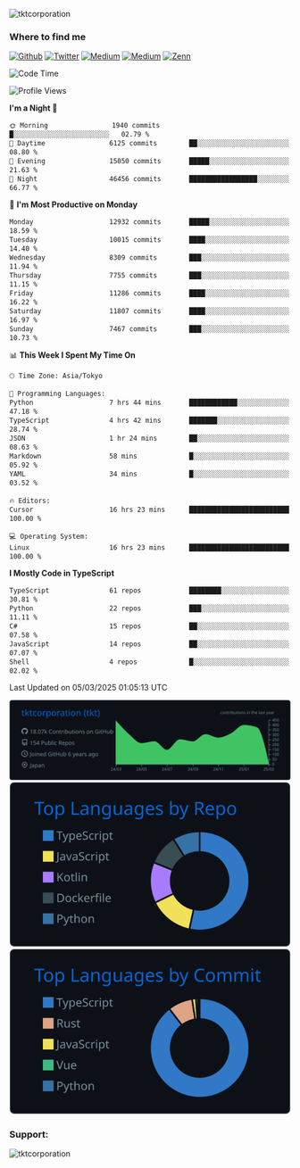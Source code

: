 <p align="left"> <img src="https://komarev.com/ghpvc/?username=tktcorporation&label=Profile%20views&color=0e75b6&style=flat" alt="tktcorporation" /> </p>

<h3>Where to find me</h3>
<p>
<a href="https://github.com/tktcorporation" target="_blank"><img alt="Github" src="https://img.shields.io/badge/GitHub-%2312100E.svg?&style=for-the-badge&logo=Github&logoColor=white" /></a>
<a href="https://twitter.com/tktcorporation" target="_blank"><img alt="Twitter" src="https://img.shields.io/badge/twitter-%231DA1F2.svg?&style=for-the-badge&logo=twitter&logoColor=white" /></a>
<a href="https://www.linkedin.com/in/tktcorporation" target="_blank"><img alt="Medium" src="https://img.shields.io/badge/linkdin-0a66c2.svg?&style=for-the-badge&logo=linkedin&logoColor=white" /></a>
<a href="https://qiita.com/tktcorporation" target="_blank"><img alt="Medium" src="https://img.shields.io/badge/qiita-55C500.svg?&style=for-the-badge&logo=qiita&logoColor=white" /></a>
<a href="https://zenn.dev/tktcorporation" target="_blank"><img alt="Zenn" src="https://img.shields.io/badge/Zenn-3EA8FF.svg?&style=for-the-badge&logo=Zenn&logoColor=white" /></a>
</p>
  
<!--START_SECTION:waka-->
![Code Time](http://img.shields.io/badge/Code%20Time-2%2C193%20hrs%2055%20mins-blue)

![Profile Views](http://img.shields.io/badge/Profile%20Views-23-blue)

**I'm a Night 🦉** 

```text
🌞 Morning                1940 commits        █░░░░░░░░░░░░░░░░░░░░░░░░   02.79 % 
🌆 Daytime                6125 commits        ██░░░░░░░░░░░░░░░░░░░░░░░   08.80 % 
🌃 Evening                15050 commits       █████░░░░░░░░░░░░░░░░░░░░   21.63 % 
🌙 Night                  46456 commits       █████████████████░░░░░░░░   66.77 % 
```
📅 **I'm Most Productive on Monday** 

```text
Monday                   12932 commits       █████░░░░░░░░░░░░░░░░░░░░   18.59 % 
Tuesday                  10015 commits       ████░░░░░░░░░░░░░░░░░░░░░   14.40 % 
Wednesday                8309 commits        ███░░░░░░░░░░░░░░░░░░░░░░   11.94 % 
Thursday                 7755 commits        ███░░░░░░░░░░░░░░░░░░░░░░   11.15 % 
Friday                   11286 commits       ████░░░░░░░░░░░░░░░░░░░░░   16.22 % 
Saturday                 11807 commits       ████░░░░░░░░░░░░░░░░░░░░░   16.97 % 
Sunday                   7467 commits        ███░░░░░░░░░░░░░░░░░░░░░░   10.73 % 
```


📊 **This Week I Spent My Time On** 

```text
🕑︎ Time Zone: Asia/Tokyo

💬 Programming Languages: 
Python                   7 hrs 44 mins       ████████████░░░░░░░░░░░░░   47.18 % 
TypeScript               4 hrs 42 mins       ███████░░░░░░░░░░░░░░░░░░   28.74 % 
JSON                     1 hr 24 mins        ██░░░░░░░░░░░░░░░░░░░░░░░   08.63 % 
Markdown                 58 mins             █░░░░░░░░░░░░░░░░░░░░░░░░   05.92 % 
YAML                     34 mins             █░░░░░░░░░░░░░░░░░░░░░░░░   03.52 % 

🔥 Editors: 
Cursor                   16 hrs 23 mins      █████████████████████████   100.00 % 

💻 Operating System: 
Linux                    16 hrs 23 mins      █████████████████████████   100.00 % 
```

**I Mostly Code in TypeScript** 

```text
TypeScript               61 repos            ████████░░░░░░░░░░░░░░░░░   30.81 % 
Python                   22 repos            ███░░░░░░░░░░░░░░░░░░░░░░   11.11 % 
C#                       15 repos            ██░░░░░░░░░░░░░░░░░░░░░░░   07.58 % 
JavaScript               14 repos            ██░░░░░░░░░░░░░░░░░░░░░░░   07.07 % 
Shell                    4 repos             █░░░░░░░░░░░░░░░░░░░░░░░░   02.02 % 
```




 Last Updated on 05/03/2025 01:05:13 UTC
<!--END_SECTION:waka-->

[![](https://raw.githubusercontent.com/tktcorporation/tktcorporation/master/profile-summary-card-output/github_dark/0-profile-details.svg)](https://github.com/vn7n24fzkq/github-profile-summary-cards)
[![](https://raw.githubusercontent.com/tktcorporation/tktcorporation/master/profile-summary-card-output/github_dark/1-repos-per-language.svg)](https://github.com/vn7n24fzkq/github-profile-summary-cards) [![](https://raw.githubusercontent.com/tktcorporation/tktcorporation/master/profile-summary-card-output/github_dark/2-most-commit-language.svg)](https://github.com/vn7n24fzkq/github-profile-summary-cards)

<h3 align="left">Support:</h3>
<p><a href="https://www.buymeacoffee.com/tktcorporation"> <img align="left" src="https://cdn.buymeacoffee.com/buttons/v2/default-yellow.png" height="50" width="210" alt="tktcorporation" /></a></p><br><br>

